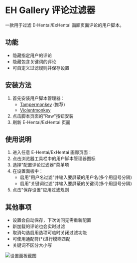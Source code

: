 # EH Gallery 评论过滤器

一款用于过滤 E-Hentai/ExHentai 画廊页面评论的用户脚本。

## 功能
- 隐藏指定用户的评论
- 隐藏包含关键词的评论
- 可自定义过滤规则并保存设置

## 安装方法
1. 首先安装用户脚本管理器：
   - [Tampermonkey](https://www.tampermonkey.net/) (推荐)
   - [Violentmonkey](https://violentmonkey.github.io/)
2. 点击脚本页面的"Raw"按钮安装
3. 刷新 E-Hentai/ExHentai 页面

## 使用说明
1. 进入任意 E-Hentai/ExHentai 画廊页面：
2. 点击浏览器工具栏中的用户脚本管理器图标
3. 选择"配置评论过滤器"菜单项
4. 在设置面板中：
   - 启用"用户名过滤"并输入要屏蔽的用户名(多个用逗号分隔)
   - 启用"关键词过滤"并输入要屏蔽的关键词(多个用逗号分隔)
5. 点击"保存设置"应用过滤规则

## 其他事项
- 设置会自动保存，下次访问无需重新配置
- 新加载的评论也会实时过滤
- 取消勾选启用选项可临时关闭过滤功能
- 可使用通配符(*)进行模糊匹配
- 关键词不区分大小写

![设置面板截图](screenshot.png)
